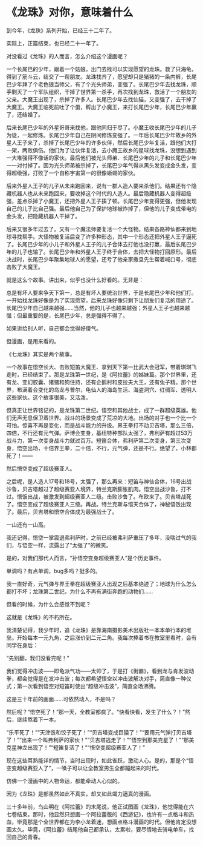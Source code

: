 # 《龙珠》对你，意味着什么

到今年，《龙珠》系列开始，已经三十二年了。 

实际上，正篇结束，也已经二十一年了。 

对没看过《龙珠》的人而言，怎么介绍这个漫画呢？ 

一个长尾巴的少年，跟着一个姑娘，出门去找可以实现愿望的龙珠。救了只海龟，得到了筋斗云，结交了一帮朋友。龙珠找齐了，愿望却只是猪猪的一条内裤，长尾巴少年拜了个老色狼当师父，有了个光头师弟，变强了。长尾巴少年去找龙珠，顺手剿灭了一个军队组织，干掉了世界第一杀手，再次找到龙珠，救活了一个朋友的父亲。大魔王出现了，杀掉了许多人。长尾巴少年去找仙猫，又变强了，去干掉了大魔王。大魔王临死前吐了个蛋，孵出了小魔王，来打长尾巴少年，长尾巴少年赢了，还结婚了。 

后来长尾巴少年的外星哥哥来找他，跟他同归于尽了。小魔王收长尾巴少年的儿子为徒，一起修炼。长尾巴少年自己在阴间修炼变强了。一年后长尾巴少年故乡的外星人王子来了，杀掉了长尾巴少年的许多伙伴，然后长尾巴少年复活，跟他们大打一架，两败俱伤。他们为了让伙伴复活，去小魔王故乡的星球找龙珠，没想到遇到一大堆强得不像话的家伙。最后他们被光头师弟、长尾巴少年的儿子和长尾巴少年一一对付掉了。因为光头师弟被杀掉了，长尾巴少年气得从黑头发变成金头发，变得超级强，打败了一个自称宇宙第一的很像蜥蜴的家伙。 

后来外星人王子的儿子从未来跑回来，说有一群人造人要来杀他们。结果还有个隐藏机器人也从未来跑回来，要收掉这个时代的人造人。最后隐藏机器人变得超级强，差点杀掉了小魔王，还把外星人王子揍了顿。长尾巴少年变得更强，但他发现自己的儿子比自己强。最后他自己为了保护地球被炸掉了，但他的儿子变成带电的金头发，把隐藏机器人干掉了。 

后来又很多年过去了。又有一个魔法师要复活一个大怪物。结果各路神仙都来到地球寻找帮手。大怪物被复活后变了许多种形态，其中一个形态还把外星人王子逼死了。长尾巴少年的小儿子和外星人王子的儿子合体去打他也没打赢，最后长尾巴少年的儿子也输了。长尾巴少年和外星人王子终于合体，去把大怪物打回原形。最后决战时，长尾巴少年聚集地球人的愿望，还亏了他亲家撒旦先生帮着喊口号，彻底击败了大魔王。 

就是这么个故事。讲出来，似乎也没什么好看的。无非是： 

总是有坏人要来争天下第一，总是有坏人要统治世界，于是长尾巴少年和他们打。一开始找龙珠好像是为了实现愿望，后来龙珠好像只剩下让朋友们复活的用途了。长尾巴少年自己越来越强……当然，他的儿子也越来越强；外星人王子也越来越强；但最重要的是，长尾巴少年，总是强得不得了。 

如果讲给别人听，自己都会觉得好傻气。 

但漫画，是用来看的。 

《七龙珠》其实是两个故事。 

一个故事在悟空长大、击败短笛大魔王、拿到天下第一比武大会冠军，带着琪琪飞走时，已经结束了。那是龙珠第一世纪，是《阿拉蕾》的姊妹篇。那个世界里，还有龙、变幻胶囊、猪猪和狗住持，还有企鹅村和皮拉夫大王，还有兔子精。那个世界，布满着会变化的乌龙与普尔，龟仙人的海岛生活、海盗洞穴、红绸军、透明人这些家伙。这个故事很美，又活泼。 

但真正让世界铭记的，是龙珠第二世纪。悟空和其他战士，成了一群超级英雄。他们无声无息保卫着世界。战斗的场景变成了荒凉的大地。出场的对手也一个比一个可怕。惊喜不再是变化，而是战斗能力的升级。界王拳打不动贝吉塔，那么三倍，四倍，不行还有元气弹。萨博会变身，基纽特种部队太强了，弗利萨有超过53万战斗力，第一次变身战斗力就过百万。短笛合体，弗利萨第二次变身，第三次变身，悟空出场，十倍界王拳，二十倍，不行，元气弹，还是不行。绝望了，小林都死了！—— 

然后悟空变成了超级赛亚人。 

之后呢，是人造人17号和18号，太强了，那么再来：短笛与神仙合体，16号出战沙鲁，贝吉塔超过了超级赛亚人境界，特兰克斯膨胀肌肉。悟空出战沙鲁，打不过。悟饭出战，被激发到超级赛亚人二级。击败沙鲁了。布欧来了。贝吉塔战死了。悟空变成了超级赛亚人三级。再战。特兰克斯与悟天合体了，神秘悟饭出现了。最后，贝吉塔和悟空合体成为最强战士了。 

一山还有一山高。 

我还记得，悟空一掌震退弗利萨时，之前已经被弗利萨重压了多年，没喘过气的我们，与悟空一样，流露出了“太强了”的微笑。 

是的，对我们那代人而言，“孙悟空变身超级赛亚人”是个历史事件。 

单调吗？有点单调，bug多吗？挺多的。 

我一直好奇，元气弹与界王拳在超级赛亚人出现之后基本绝迹了；地球为什么怎么都打不坏；龙珠第二世纪，为什么不再有满街奔跑的动物们…… 

但看的时候，为什么会感觉不到呢？ 

这就是《龙珠》的不朽所在。 

我清楚记得，我少年时，追《龙珠》是靠海南摄影美术出版社一本本单行本的堆垒。开始每本一元九角，之后涨价到二元二角。我每次捧着书在教室里看时，会有同学在身后： 

“先别翻，我们没看完呢！” 

我们觉得冲击波——即龟派气功——太帅了，于是打《街霸》，看到龙与肯发波动拳，都会觉得是在发冲击波；每次都希望悟空以冲击波解决对手，简直像一种仪式；第一次看到悟空对短笛时使出“超级冲击波”，简直全场沸腾。 

这是三十年前的画面……可依然动人，不是吗？ 

然后呢？“悟空死了！”那一天，全教室都疯了。“快看快看，发生了什么？！”然后，继续熬着下一本。 

“乐平死了！”“天津饭和饺子死了！”“贝吉塔变成巨猿了！”“要用元气弹打贝吉塔了！”“出来一个叫弗利萨的家伙！”“贝吉塔逃走了！”“悟空到那美克星了！”“那美克星神龙出现了！”“短笛复活了！”“悟空变超级赛亚人了！” 

现在这些耳熟能详的情节，当时出现时，如此雀跃，激动人心。是的，那是个“悟空变超级赛亚人了”，一嗓子可以让全教室男生全都蹦起来的时代。 

仿佛一个漫画中的人物命运，都能牵动人心似的。 

因为《龙珠》是部虽然如此不真实，却又如此竭力逼真的漫画。 

三十多年前，鸟山明在《阿拉蕾》的末尾说，他正试图画《龙珠》，他觉得能在六七卷结束。那时，他显然只想画一个阿拉蕾版的《西游记》，也许有一点格斗和热血，毕竟那是个全世界都在为李小龙着迷，想画点格斗漫画的时代。但他肯定没想画太久。毕竟，《阿拉蕾》结尾他自己都承认，太累啦，要尽情地去骑电单车，找回自己的青春。